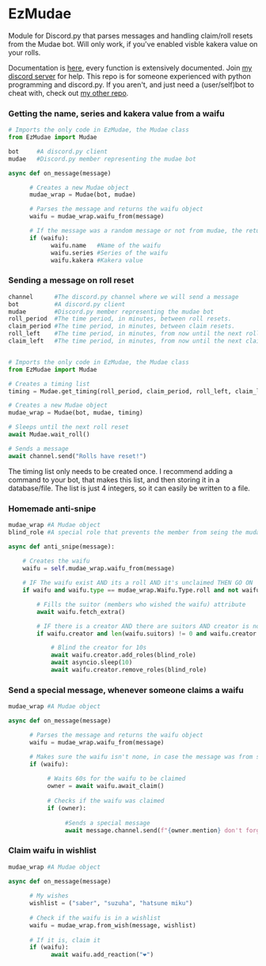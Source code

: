 # EzMudae
Module for Discord.py that parses messages and handling claim/roll resets from the Mudae bot. Will only work, if you've enabled visble kakera value on your rolls. 

Documentation is [here](https://git.orz.cx/EzMudae/), every function is extensively documented. Join [my discord server](https://discord.gg/kw6PCBaW5y) for help. This repo is for someone experienced with python programming and discord.py. If you aren't, and just need a (user/self)bot to cheat with, check out [my other repo](https://github.com/Znunu/Mudae-Cheat).

### Getting the name, series and kakera value from a waifu
```python
# Imports the only code in EzMudae, the Mudae class
from EzMudae import Mudae

bot     #A discord.py client
mudae   #Discord.py member representing the mudae bot

async def on_message(message)

      # Creates a new Mudae object
      mudae_wrap = Mudae(bot, mudae)

      # Parses the message and returns the waifu object
      waifu = mudae_wrap.waifu_from(message)

      # If the message was a random message or not from mudae, the returned value will be none
      if (waifu):
            waifu.name   #Name of the waifu
            waifu.series #Series of the waifu
            waifu.kakera #Kakera value
```

### Sending a message on roll reset
```python
channel      #The discord.py channel where we will send a message
bot          #A discord.py client
mudae        #Discord.py member representing the mudae bot
roll_period  #The time period, in minutes, between roll resets.
claim_period #The time period, in minutes, between claim resets.
roll_left    #The time period, in minutes, from now until the next roll reset.
claim_left   #The time period, in minutes, from now until the next claim reset.


# Imports the only code in EzMudae, the Mudae class
from EzMudae import Mudae

# Creates a timing list
timing = Mudae.get_timing(roll_period, claim_period, roll_left, claim_left)

# Creates a new Mudae object
mudae_wrap = Mudae(bot, mudae, timing)

# Sleeps until the next roll reset
await Mudae.wait_roll()

# Sends a message
await channel.send("Rolls have reset!")

```
The timing list only needs to be created once. I recommend adding a command to your bot, that makes this list, and then storing it in a database/file. The list is just 4 integers, so it can easily be written to a file.

### Homemade anti-snipe
```Python
mudae_wrap #A Mudae object
blind_role #A special role that prevents the member from seing the mudae channel

async def anti_snipe(message):
        
    # Creates the waifu
    waifu = self.mudae_wrap.waifu_from(message)

    # IF The waifu exist AND its a roll AND it's unclaimed THEN GO ON
    if waifu and waifu.type == mudae_wrap.Waifu.Type.roll and not waifu.is_claimed:

        # Fills the suitor (members who wished the waifu) attribute
        await waifu.fetch_extra()

        # IF there is a creator AND there are suitors AND creator is not a suitor THEN GO ON
        if waifu.creator and len(waifu.suitors) != 0 and waifu.creator not in waifu.suitors

            # Blind the creator for 10s
            await waifu.creator.add_roles(blind_role)
            await asyncio.sleep(10)
            await waifu.creator.remove_roles(blind_role)
```

### Send a special message, whenever someone claims a waifu
```Python
mudae_wrap #A Mudae object

async def on_message(message)

      # Parses the message and returns the waifu object
      waifu = mudae_wrap.waifu_from(message)

      # Makes sure the waifu isn't none, in case the message was from someone else
      if (waifu):
           
           # Waits 60s for the waifu to be claimed
           owner = await waifu.await_claim()
           
           # Checks if the waifu was claimed
           if (owner):
                
                #Sends a special message
                await message.channel.send(f"{owner.mention} don't forget to treat {waifu.name} well!")

```

### Claim waifu in wishlist
```Python
mudae_wrap #A Mudae object

async def on_message(message)
      
      # My wishes
      wishlist = ("saber", "suzuha", "hatsune miku")
      
      # Check if the waifu is in a wishlist
      waifu = mudae_wrap.from_wish(message, wishlist)
      
      # If it is, claim it
      if (waifu):
            await waifu.add_reaction("❤️")
